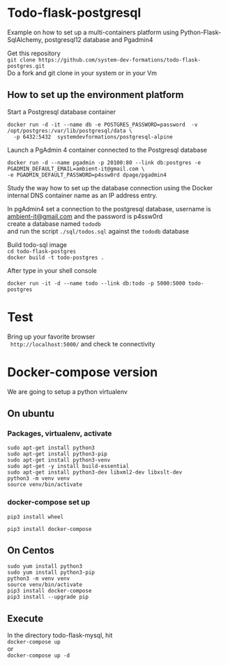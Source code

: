 # Todo-flask-postgresql
Example on how to set up a multi-containers platform using Python-Flask-SqlAlchemy, postgresql12 database 
and Pgadmin4

Get this repository  
```git clone https://github.com/system-dev-formations/todo-flask-postgres.git```  
Do a fork and git clone in your system or in your Vm

## How to set up the environment platform
Start a Postgresql database container   
```shell script
docker run -d -it --name db -e POSTGRES_PASSWORD=password  -v /opt/postgres:/var/lib/postgresql/data \
  -p 6432:5432  systemdevformations/postgresql-alpine
```
Launch a PgAdmin 4 container connected to the Postgresql database
```shell script
docker run -d --name pgadmin -p 20100:80 --link db:postgres -e PGADMIN_DEFAULT_EMAIL=ambient-it@gmail.com \
-e PGADMIN_DEFAULT_PASSWORD=p4ssw0rd dpage/pgadmin4
```
Study the way how to set up the database connection using the Docker internal DNS container name 
as an IP address entry. 

In pgAdmin4  set a connection to the postgresql database, username is ambient-it@gmail.com and the password is
p4ssw0rd   
create a database named ```tododb```      
and run the script ```./sql/todos.sql```  against the ```tododb``` database

  
Build todo-sql image  
```cd todo-flask-postgres```  
```docker build -t todo-postgres . ```  
  
After type in your shell console  
```code 
docker run -it -d --name todo --link db:todo -p 5000:5000 todo-postgres
```

# Test
Bring up your favorite browser   
``` http://localhost:5000/```
and check te connectivity

# Docker-compose version 
We are going to setup a python virtualenv 
## On ubuntu
### Packages, virtualenv, activate  
```code
sudo apt-get install python3
sudo apt-get install python3-pip
sudo apt-get install python3-venv
sudo apt-get -y install build-essential
sudo apt-get install python3-dev libxml2-dev libxslt-dev
python3 -m venv venv
source venv/bin/activate
```
### docker-compose set up
```code 
pip3 install wheel

pip3 install docker-compose
```
## On Centos
```code 
sudo yum install python3
sudo yum install python3-pip
python3 -m venv venv
source venv/bin/activate
pip3 install docker-compose
pip3 install --upgrade pip
```
## Execute
In the directory todo-flask-mysql, hit   
```docker-compose up ```  
or  
```docker-compose up -d```